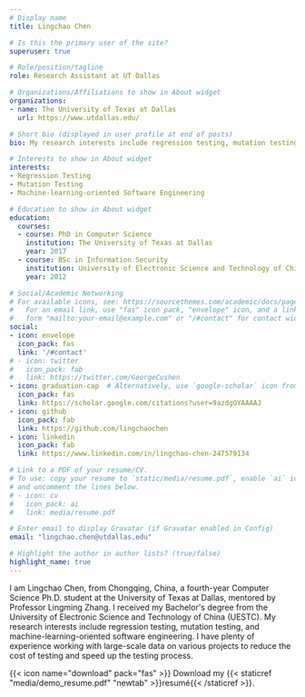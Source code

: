 ```yaml
---
# Display name
title: Lingchao Chen

# Is this the primary user of the site?
superuser: true

# Role/position/tagline
role: Research Assistant at UT Dallas

# Organizations/Affiliations to show in About widget
organizations:
- name: The University of Texas at Dallas
  url: https://www.utdallas.edu/

# Short bio (displayed in user profile at end of posts)
bio: My research interests include regression testing, mutation testing and machine-learning-oriented software engineering.

# Interests to show in About widget
interests:
- Regression Testing
- Mutation Testing
- Machine-learning-oriented Software Engineering

# Education to show in About widget
education:
  courses:
  - course: PhD in Computer Science
    institution: The University of Texas at Dallas
    year: 2017
  - course: BSc in Information Security
    institution: University of Electronic Science and Technology of China
    year: 2012

# Social/Academic Networking
# For available icons, see: https://sourcethemes.com/academic/docs/page-builder/#icons
#   For an email link, use "fas" icon pack, "envelope" icon, and a link in the
#   form "mailto:your-email@example.com" or "/#contact" for contact widget.
social:
- icon: envelope
  icon_pack: fas
  link: '/#contact'
# - icon: twitter
#   icon_pack: fab
#   link: https://twitter.com/GeorgeCushen
- icon: graduation-cap  # Alternatively, use `google-scholar` icon from `ai` icon pack
  icon_pack: fas
  link: https://scholar.google.com/citations?user=9azdgOYAAAAJ
- icon: github
  icon_pack: fab
  link: https://github.com/lingchaochen
- icon: linkedin
  icon_pack: fab
  link: https://www.linkedin.com/in/lingchao-chen-247579134

# Link to a PDF of your resume/CV.
# To use: copy your resume to `static/media/resume.pdf`, enable `ai` icons in `params.toml`, 
# and uncomment the lines below.
# - icon: cv
#   icon_pack: ai
#   link: media/resume.pdf

# Enter email to display Gravatar (if Gravatar enabled in Config)
email: "lingchao.chen@utdallas.edu"

# Highlight the author in author lists? (true/false)
highlight_name: true
---
```

I am Lingchao Chen, from Chongqing, China, a fourth-year Computer Science Ph.D. student at the University of Texas at Dallas, mentored by Professor Lingming Zhang. I received my Bachelor's degree from the University of Electronic Science and Technology of China (UESTC). My research interests include regression testing, mutation testing, and machine-learning-oriented software engineering. I have plenty of experience working with large-scale data on various projects to reduce the cost of testing and speed up the testing process.

{{< icon name="download" pack="fas" >}} Download my {{< staticref "media/demo_resume.pdf" "newtab" >}}resumé{{< /staticref >}}.
